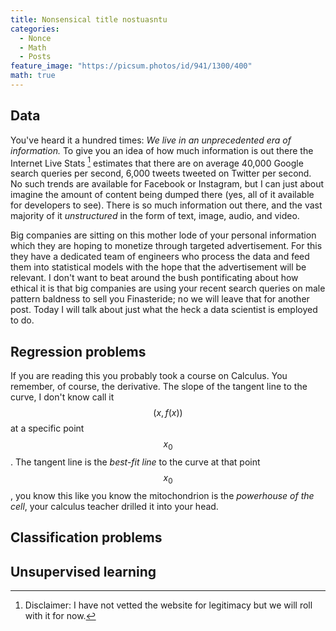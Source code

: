 ```yaml
---
title: Nonsensical title nostuasntu
categories:
  - Nonce
  - Math
  - Posts
feature_image: "https://picsum.photos/id/941/1300/400"
math: true
---
```


## Data
You've heard it a hundred times: *We live in an unprecedented era of information.* To give you an idea of how much information is out there the Internet Live Stats [^1] estimates that there are on average 40,000 Google search queries per second, 6,000 tweets tweeted on Twitter per second. No such trends are available for Facebook or Instagram, but I can just about imagine the amount of content being dumped there (yes, all of it available for developers to see). There is so much information out there, and the vast majority of it *unstructured* in the form of text, image, audio, and video.

Big companies are sitting on this mother lode of your personal information which they are hoping to monetize through targeted advertisement. For this they have a dedicated team of engineers who process the data and feed them into statistical models with the hope that the advertisement will be relevant. I don't want to beat around the bush pontificating about how ethical it is that big companies are using your recent search queries on male pattern baldness to sell you Finasteride; no we will leave that for another post. Today I will talk about just what the heck a data scientist is employed to do.

## Regression problems
If you are reading this you probably took a course on Calculus. You remember, of course, the derivative. The slope of the tangent line to the curve, I don't know call it $$(x,f(x))$$ at a specific point $$x_{0}$$. The tangent line is the *best-fit line* to the curve at that point $$x_{0}$$, you know this like you know the mitochondrion is the *powerhouse of the cell*, your calculus teacher drilled it into your head.

## Classification problems

## Unsupervised learning

[^1]: Disclaimer: I have not vetted the website for legitimacy but we will roll with it for now.

